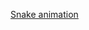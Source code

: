 [Snake animation](https://github.com/{{your_username}}/Serhii-Nesteruk/blob/output/github-contribution-grid-snake.svg)
